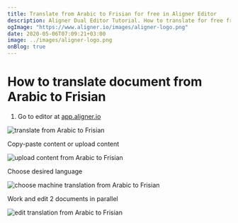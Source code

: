 ```yaml
---
title: Translate from Arabic to Frisian for free in Aligner Editor
description: Aligner Dual Editor Tutorial. How to translate for free from Arabic to Frisian. Aligner is multilingual document management platform. 
ogImage: "https://www.aligner.io/images/aligner-logo.png"
date: 2020-05-06T07:09:21+03:00
image: ../images/aligner-logo.png
onBlog: true
---
```


# How to translate document from Arabic to Frisian

1. Go to editor at [app.aligner.io](https://app.aligner.io "Aligner App web page")

![translate from Arabic to Frisian](../aligner-blank-editor.png "translate from Arabic to Frisian")

Copy-paste content or upload content

![upload content from Arabic to Frisian](../aligner-uploaded-document.png "upload content from Arabic to Frisian")

Choose desired language

![choose machine translation from Arabic to Frisian](../aligner-language-dropdown.png "choose machine translation from Arabic to Frisian")

Work and edit 2 documents in parallel

![edit translation from Arabic to Frisian](../aligner-double-sitded-editor.png "edit translation from Arabic to Frisian")

